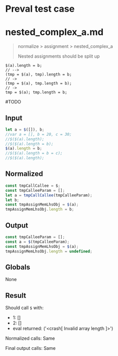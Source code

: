 # Preval test case

# nested_complex_a.md

> normalize > assignment > nested_complex_a
>
> Nested assignments should be split up

```
$(a).length = b;
// -->
(tmp = $(a), tmp).length = b;
// ->
(tmp = $(a), tmp.length = b);
// ->
tmp = $(a); tmp.length = b;
```

#TODO

## Input

`````js filename=intro
let a = $([]), b;
//var a = [], b = 20, c = 30;
//$($(a).length);
//$($(a).length = b);
$(a).length = b;
//$($(a).length = b = c);
//$($(a).length);
`````

## Normalized

`````js filename=intro
const tmpCallCallee = $;
const tmpCalleeParam = [];
let a = tmpCallCallee(tmpCalleeParam);
let b;
const tmpAssignMemLhsObj = $(a);
tmpAssignMemLhsObj.length = b;
`````

## Output

`````js filename=intro
const tmpCalleeParam = [];
const a = $(tmpCalleeParam);
const tmpAssignMemLhsObj = $(a);
tmpAssignMemLhsObj.length = undefined;
`````

## Globals

None

## Result

Should call `$` with:
 - 1: []
 - 2: []
 - eval returned: ('<crash[ Invalid array length ]>')

Normalized calls: Same

Final output calls: Same
